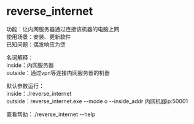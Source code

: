 # reverse_internet
功能：让内网服务器通过连接该机器的电脑上网  
使用场景：安装、更新软件  
已知问题：偶发响应为空  

名词解释：  
inside：内网服务器  
outside：通过vpn等连接内网服务器的机器  

默认参数运行：  
inside：./reverse_internet  
outside：reverse_internet.exe --mode o --inside_addr 内网机器ip:50001  

查看帮助：./reverse_internet --help  
